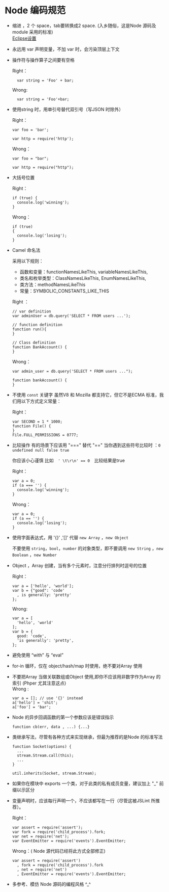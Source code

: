 # Node 编码规范

* 缩进 ，2 个 space，tab要转换成2 space. (入乡随俗，这是Node 源码及module 采用的标准)   
    [Eclipse设置](http://ww3.sinaimg.cn/large/6cfc7910jw1dnf44jzellj.jpg)

* 永远用 var 声明变量，不加 var 时，会污染顶层上下文

* 操作符与操作算子之间要有空格

    Right：

    ```
      var string = 'Foo' + bar;
    ```
    Wrong:
  
    ```
      var string = 'Foo'+bar;
    ```



* 使用string 时，用单引号替代双引号（写JSON 时除外）
  
    Right：

    ```
    var foo = 'bar';
    
    var http = require('http');
    ```
    
    Wrong：
    
    ```
    var foo = "bar";
    
    var http = require("http");
    ```
    

*  大括号位置
  
    Right：

    ```
    if (true) {
      console.log('winning');
    }
    ```
    
    Wrong：
    
    ```
    if (true)
    {
      console.log('losing');
    }
    ```
    

* Camel 命名法

    采用以下规则：
    * 函数和变量：functionNamesLikeThis, variableNamesLikeThis, 
    * 类名和枚举类型：ClassNamesLikeThis, EnumNamesLikeThis, 
    * 类方法：methodNamesLikeThis 
    * 常量：SYMBOLIC_CONSTANTS_LIKE_THIS

    Right ：
  
    ```
    // var definition
    var adminUser = db.query('SELECT * FROM users ...');

    // function definition
    function run(){
    }

    // Class definition
    function BankAccount() {
    }
    ```

    Wrong：

    ```
    var admin_user = db.query('SELECT * FROM users ...");
    
    function bankAccount() {
    }
    ```
    

* 不使用 ```const``` 关键字
  虽然V8 和 Mozilla 都支持它，但它不是ECMA 标准，我们用以下方式定义常量：
    
    Right：
 
    ```
    var SECOND = 1 * 1000;
    function File() {
    }
    File.FULL_PERMISSIONS = 0777;
    ```

* 比较操作 有的场景下应该用 "===" 替代 "=="
  当你遇到这些符号比较时 ：``` 0 undefined null false true ```
  
    你应该小心谨慎
    比如　``` ' \t\r\n' == 0 ```　比较结果是true

    Right：

    ```
    var a = 0;
    if (a === '') {
      console.log('winning');
    }
    ```
    
    Wrong：
    
    ```
    var a = 0;
    if (a == '') {
      console.log('losing');
    }
    ```
    
* 使用字面表达式，用 '{}' ,'[]' 代替 ``` new Array ``` ，```new Object```

    不要使用 ```string```，```bool```，```number``` 的对象类型，即不要调用 ```new String``` ，```new Boolean``` ，```new Number``` 

* Object ，Array 创建，当有多个元素时，注意分行排列时逗号的位置
  
    Right：

    ```
    var a = ['hello', 'world'];
    var b = {"good": 'code'
      , is generally: 'pretty'
    };
    ```
      
    Wrong:
    
    ```
    var a = [
      'hello', 'world'
    ];    
    var b = {
      good: 'code',
      'is generally': 'pretty',
    };
    ```


* 避免使用 “with” 与 “eval”

* for-in 循环，仅在 object/hash/map 时使用，绝不要对Array 使用

* 不要把Array 当做关联数组或Object 使用,即你不应该用非数字作为Array 的索引
        (Phper 尤其注意这点)  
    Wrong :
  
    ```
    var a = []; // use '{}' instead
    a['hello'] = 'shit';
    a['foo'] = 'bar';
    ```

* Node 的异步回调函数的第一个参数应该是错误指示

    ```
    function cb(err, data , ...) {...}
    ```
    
* 类继承写法，尽管有各种方式来实现继承，但最为推荐的是Node 的标准写法
  
    ```
    function Socket(options) {
      ...
      stream.Stream.call(this);
      ...
    }
  
    util.inherits(Socket, stream.Stream);
    ```

* 如果你在模块中 exports 一个类，对于此类的私有成员变量，建议加上 "_"  前缀以示区分

* 变量声明时，应该每行声明一个，不应该都写在一行（尽管这被JSLint 所推荐）。

    Right：
    
    ```
    var assert = require('assert');
    var fork = require('child_process').fork;
    var net = require('net');
    var EventEmitter = require('events').EventEmitter;
    ```
    
    Wrong：( Node 源代码已经将此方式全部修正)
    
    ```
    var assert = require('assert')
      , fork = require('child_process').fork
      , net = require('net')
      , EventEmitter = require('events').EventEmitter;
    ```

* 多参考、模仿 Node 源码的编程风格 ^_^